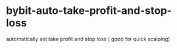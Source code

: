# bybit-auto-take-profit-and-stop-loss
automatically set take profit and stop loss ( good for quick scalping)
